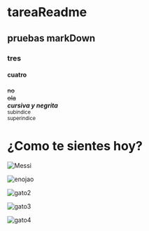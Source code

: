 # tareaReadme
## pruebas markDown
### tres
#### cuatro
~~no~~  
~~ola~~  
***cursiva y negrita***  
<sub>subindice</sub>  
<sup>superindice</sup>  

# ¿Como te sientes hoy?

![Messi](https://pbs.twimg.com/media/E8C8AP6XEAkvlmW.jpg)  


![enojao](https://encrypted-tbn0.gstatic.com/images?q=tbn:ANd9GcSB40JaEnFVG-tf0q_oHmZdzwMzTYnkeuWp0Q&s)  


![gato2](https://i.pinimg.com/564x/b0/a4/c2/b0a4c26777707c9e3121e735faa3b71c.jpg)  

![gato3](https://encrypted-tbn0.gstatic.com/images?q=tbn:ANd9GcTFV9JrW7oqv9wJ0Kij-yVGLrngMV-qh3CokQ&s)  


![gato4](https://encrypted-tbn0.gstatic.com/images?q=tbn:ANd9GcTvQqP2SOSt814DGj6K6mxbTAsLXx53x_9RkQ&s)
